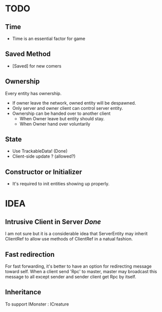 # TODO

## Time

- Time is an essential factor for game

## Saved Method

- [Saved] for new comers

## Ownership

Every entity has ownership.
- If owner leave the network, owned entity will be despawned.
- Only server and owner client can control server entity.
- Ownership can be handed over to another client
  - When Owner leave but entity should stay.
  - When Owner hand over voluntarily

## State

- Use TrackableData! (Done)
- Client-side update ? (allowed?)

## Constructor or Initializer

- It's required to init entities showing up properly.

# IDEA

## Intrusive Client in Server *Done*

I am not sure but it is a considerable idea that ServerEntity may inherit ClientRef
to allow use methods of ClientRef in a natual fashion.

## Fast redirection

For fast forwarding, it's better to have an option for redirecting message toward self.
When a client send 'Rpc' to master, master may broadcast this message to all except sender
and sender client get Rpc by itself.

## Inheritance

To support IMonster : ICreature
